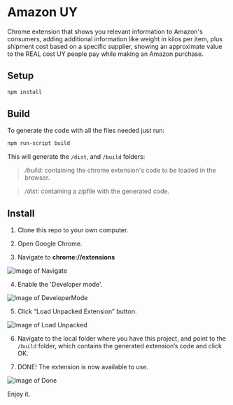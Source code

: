 
# Amazon UY

Chrome extension that shows you relevant information to Amazon's consumers, adding additional information like weight in kilos per item, plus shipment cost based on a specific supplier, showing an approximate value to the  REAL cost UY people pay while making an Amazon purchase.

## Setup

```sh
npm install
```

## Build
To generate the code with all the files needed just run:

```sh
npm run-script build
```

This will generate the `/dist`, and `/build` folders:
> _/build_: containing the chrome extension's code to be loaded in the browser.

> _/dist_: containing a zipfile with the generated code.

## Install

1. Clone this repo to your own computer.

2. Open Google Chrome.

3. Navigate to **chrome://extensions**

![Image of Navigate](app/readme1.png)

4. Enable the 'Developer mode'.

![Image of DeveloperMode](app/readme2.png)

5. Click “Load Unpacked Extension” button.

![Image of Load Unpacked](app/readme3.png)

6. Navigate to the local folder where you have this project, and point to the `/build` folder, which contains the generated extension’s code and click OK.

7. DONE! The extension is now available to use.

![Image of Done](app/readme4.png)

Enjoy it.